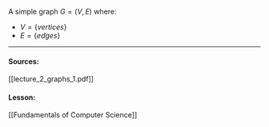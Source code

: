 A simple graph $G = (V, E)$ where:
- $V = \{vertices\}$
- $E = \{edges\}$

---
#### Sources:
[[lecture_2_graphs_1.pdf]]
#### Lesson:
[[Fundamentals of Computer Science]]